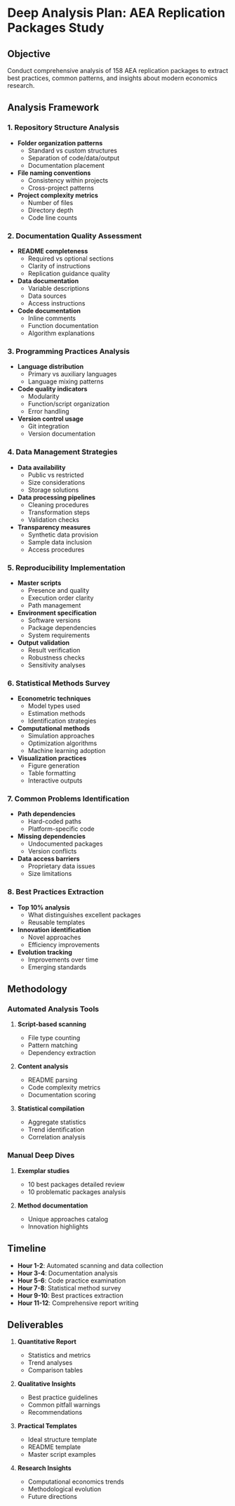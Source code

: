 # Deep Analysis Plan: AEA Replication Packages Study

## Objective
Conduct comprehensive analysis of 158 AEA replication packages to extract best practices, common patterns, and insights about modern economics research.

## Analysis Framework

### 1. Repository Structure Analysis
- **Folder organization patterns**
  - Standard vs custom structures
  - Separation of code/data/output
  - Documentation placement
- **File naming conventions**
  - Consistency within projects
  - Cross-project patterns
- **Project complexity metrics**
  - Number of files
  - Directory depth
  - Code line counts

### 2. Documentation Quality Assessment
- **README completeness**
  - Required vs optional sections
  - Clarity of instructions
  - Replication guidance quality
- **Data documentation**
  - Variable descriptions
  - Data sources
  - Access instructions
- **Code documentation**
  - Inline comments
  - Function documentation
  - Algorithm explanations

### 3. Programming Practices Analysis
- **Language distribution**
  - Primary vs auxiliary languages
  - Language mixing patterns
- **Code quality indicators**
  - Modularity
  - Function/script organization
  - Error handling
- **Version control usage**
  - Git integration
  - Version documentation

### 4. Data Management Strategies
- **Data availability**
  - Public vs restricted
  - Size considerations
  - Storage solutions
- **Data processing pipelines**
  - Cleaning procedures
  - Transformation steps
  - Validation checks
- **Transparency measures**
  - Synthetic data provision
  - Sample data inclusion
  - Access procedures

### 5. Reproducibility Implementation
- **Master scripts**
  - Presence and quality
  - Execution order clarity
  - Path management
- **Environment specification**
  - Software versions
  - Package dependencies
  - System requirements
- **Output validation**
  - Result verification
  - Robustness checks
  - Sensitivity analyses

### 6. Statistical Methods Survey
- **Econometric techniques**
  - Model types used
  - Estimation methods
  - Identification strategies
- **Computational methods**
  - Simulation approaches
  - Optimization algorithms
  - Machine learning adoption
- **Visualization practices**
  - Figure generation
  - Table formatting
  - Interactive outputs

### 7. Common Problems Identification
- **Path dependencies**
  - Hard-coded paths
  - Platform-specific code
- **Missing dependencies**
  - Undocumented packages
  - Version conflicts
- **Data access barriers**
  - Proprietary data issues
  - Size limitations

### 8. Best Practices Extraction
- **Top 10% analysis**
  - What distinguishes excellent packages
  - Reusable templates
- **Innovation identification**
  - Novel approaches
  - Efficiency improvements
- **Evolution tracking**
  - Improvements over time
  - Emerging standards

## Methodology

### Automated Analysis Tools
1. **Script-based scanning**
   - File type counting
   - Pattern matching
   - Dependency extraction

2. **Content analysis**
   - README parsing
   - Code complexity metrics
   - Documentation scoring

3. **Statistical compilation**
   - Aggregate statistics
   - Trend identification
   - Correlation analysis

### Manual Deep Dives
1. **Exemplar studies**
   - 10 best packages detailed review
   - 10 problematic packages analysis

2. **Method documentation**
   - Unique approaches catalog
   - Innovation highlights

## Timeline
- **Hour 1-2**: Automated scanning and data collection
- **Hour 3-4**: Documentation analysis
- **Hour 5-6**: Code practice examination  
- **Hour 7-8**: Statistical method survey
- **Hour 9-10**: Best practices extraction
- **Hour 11-12**: Comprehensive report writing

## Deliverables
1. **Quantitative Report**
   - Statistics and metrics
   - Trend analyses
   - Comparison tables

2. **Qualitative Insights**
   - Best practice guidelines
   - Common pitfall warnings
   - Recommendations

3. **Practical Templates**
   - Ideal structure template
   - README template
   - Master script examples

4. **Research Insights**
   - Computational economics trends
   - Methodological evolution
   - Future directions